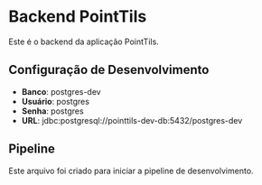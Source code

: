 # Backend PointTils

Este é o backend da aplicação PointTils.

## Configuração de Desenvolvimento

- **Banco**: postgres-dev
- **Usuário**: postgres
- **Senha**: postgres
- **URL**: jdbc:postgresql://pointtils-dev-db:5432/postgres-dev

## Pipeline

Este arquivo foi criado para iniciar a pipeline de desenvolvimento.
